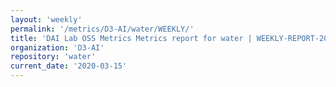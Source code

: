 ```yaml
---
layout: 'weekly'
permalink: '/metrics/D3-AI/water/WEEKLY/'
title: 'DAI Lab OSS Metrics Metrics report for water | WEEKLY-REPORT-2020-03-15'
organization: 'D3-AI'
repository: 'water'
current_date: '2020-03-15'
---
```

